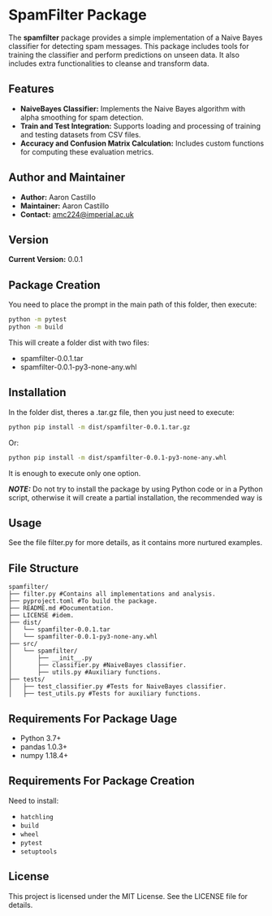 # SpamFilter Package

The **spamfilter** package provides a simple implementation of a Naive Bayes classifier for detecting spam messages. This package includes tools for training the classifier and perform predictions on unseen data. It also includes extra functionalities to cleanse and transform data.

## Features
- **NaiveBayes Classifier:** Implements the Naive Bayes algorithm with alpha smoothing for spam detection.
- **Train and Test Integration:** Supports loading and processing of training and testing datasets from CSV files.
- **Accuracy and Confusion Matrix Calculation:** Includes custom functions for computing these evaluation metrics.

## Author and Maintainer
- **Author:** Aaron Castillo
- **Maintainer:** Aaron Castillo
- **Contact:** amc224@imperial.ac.uk

## Version
**Current Version:** 0.0.1

## Package Creation
You need to place the prompt in the main path of this folder, then execute: 
```bash
python -m pytest
python -m build
```

This will create a folder dist with two files: 
* spamfilter-0.0.1.tar
* spamfilter-0.0.1-py3-none-any.whl 

## Installation
In the folder dist, theres a .tar.gz file, then you just need to execute: 
```bash
python pip install -m dist/spamfilter-0.0.1.tar.gz
```

Or:

```bash
python pip install -m dist/spamfilter-0.0.1-py3-none-any.whl
```

It is enough to execute only one option.

**_NOTE:_** Do not try to install the package by using Python code or in a Python script, otherwise
it will create a partial installation, the recommended way is 

## Usage
See the file filter.py for more details, as it contains more nurtured examples.

## File Structure
```
spamfilter/
├── filter.py #Contains all implementations and analysis.
├── pyproject.toml #To build the package.
├── README.md #Documentation.
├── LICENSE #idem.
├── dist/
│   └── spamfilter-0.0.1.tar
│   └── spamfilter-0.0.1-py3-none-any.whl 
├── src/
│   └── spamfilter/
│       ├── __init__.py
│       ├── classifier.py #NaiveBayes classifier.
│       ├── utils.py #Auxiliary functions.
├── tests/
│   ├── test_classifier.py #Tests for NaiveBayes classifier.
│   ├── test_utils.py #Tests for auxiliary functions.
```

## Requirements For Package Uage
- Python 3.7+
- pandas 1.0.3+
- numpy 1.18.4+

## Requirements For Package Creation
Need to install:
- `hatchling`
- `build`
- `wheel`
- `pytest`
- `setuptools`

## License
This project is licensed under the MIT License. See the LICENSE file for details.
